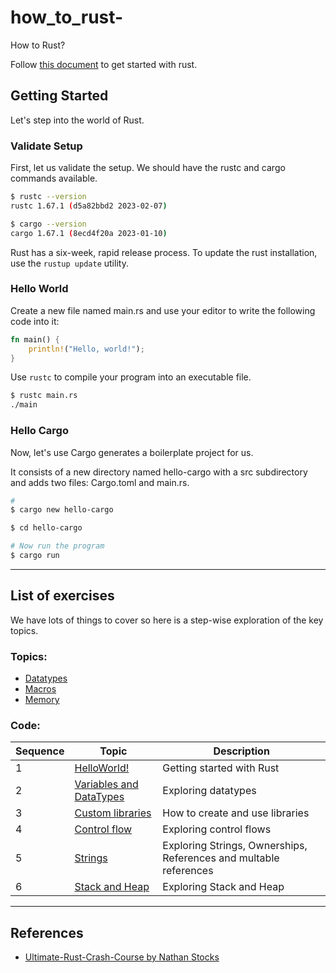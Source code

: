 # how_to_rust-
How to Rust?

Follow [this document](https://www.rust-lang.org/learn/get-started) to get started with rust. 


## Getting Started

Let's step into the world of Rust. 

### Validate Setup

First, let us validate the setup. We should have the rustc and cargo commands available.

```bash
$ rustc --version
rustc 1.67.1 (d5a82bbd2 2023-02-07)

$ cargo --version
cargo 1.67.1 (8ecd4f20a 2023-01-10)
```

Rust has a six-week, rapid release process. To update the rust installation, use the `rustup update` utility.

### Hello World

Create a new file named main.rs and use your editor to write the following code into it:

```rust
fn main() {
	println!("Hello, world!");
}
```

Use `rustc` to compile your program into an executable file.

```bash
$ rustc main.rs
./main
```

### Hello Cargo

Now, let's use Cargo generates a boilerplate project for us.

It consists of a new directory named hello-cargo with a src subdirectory and adds two files: Cargo.toml and main.rs.

```bash
# 
$ cargo new hello-cargo

$ cd hello-cargo

# Now run the program
$ cargo run
```

--------------------
## List of exercises

We have lots of things to cover so here is a step-wise exploration of the key topics.

### Topics:
- [Datatypes](./Datatypes.md)
- [Macros](./Macro.md)
- [Memory](./Memory.md)

### Code:

| Sequence | Topic  | Description |
| ---------| -----  | ----------- |
| 1 | [HelloWorld!](./code/helloworld/src/main.rs) | Getting started with Rust |
| 2 | [Variables and DataTypes](./code/variables/src/main.rs) | Exploring datatypes|
| 3 | [Custom libraries](./code/demo_package/src/main.rs) | How to create and use libraries|
| 4 | [Control flow](./code/control_flow/src/main.rs) | Exploring control flows|
| 5 | [Strings](./code/demo_strings/src/main.rs) | Exploring Strings, Ownerships, References and multable references |
| 6 | [Stack and Heap](./code/stack_and_heap/src/main.rs) | Exploring Stack and Heap |
------------

## References

* [Ultimate-Rust-Crash-Course by Nathan Stocks](https://www.udemy.com/course/ultimate-rust-crash-course/)